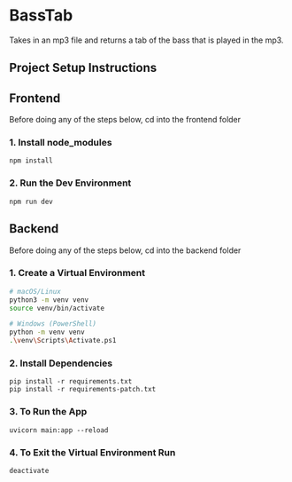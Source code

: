 # BassTab
Takes in an mp3 file and returns a tab  of the bass that is played in the mp3.

## Project Setup Instructions
## Frontend
Before doing any of the steps below, cd into the frontend folder
### 1. Install node_modules
``npm install``

### 2. Run the Dev Environment
``npm run dev``

## Backend
Before doing any of the steps below, cd into the backend folder
### 1. Create a Virtual Environment
```bash
# macOS/Linux
python3 -m venv venv
source venv/bin/activate
```
```bash
# Windows (PowerShell)
python -m venv venv
.\venv\Scripts\Activate.ps1
```

### 2. Install Dependencies
``pip install -r requirements.txt``<br/>
``pip install -r requirements-patch.txt``

### 3. To Run the App
``uvicorn main:app --reload``

### 4. To Exit the Virtual Environment Run
``deactivate``